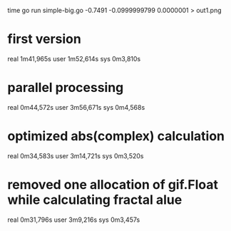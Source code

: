 time go run simple-big.go -0.7491 -0.0999999799 0.0000001 > out1.png

# first version
real	1m41,965s
user	1m52,614s
sys	0m3,810s

# parallel processing
real	0m44,572s
user	3m56,671s
sys	0m4,568s

# optimized abs(complex) calculation
real	0m34,583s
user	3m14,721s
sys	0m3,520s

# removed one allocation of gif.Float while calculating fractal alue
real	0m31,796s
user	3m9,216s
sys	0m3,457s

